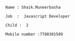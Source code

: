   

    Name : Shaik.Muneerbasha

    Job  :  Javascript Developer

    Child :  2

    Mobile number :7780301589
